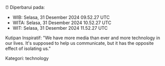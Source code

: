 ⏰ Diperbarui pada:
- WIB: Selasa, 31 Desember 2024 09.52.27 UTC
- WITA: Selasa, 31 Desember 2024 10.52.27 UTC
- WIT: Selasa, 31 Desember 2024 11.52.27 UTC

Kutipan Inspiratif:
"We have more media than ever and more technology in our lives. It's supposed to help us communicate, but it has the opposite effect of isolating us."


Kategori: technology

